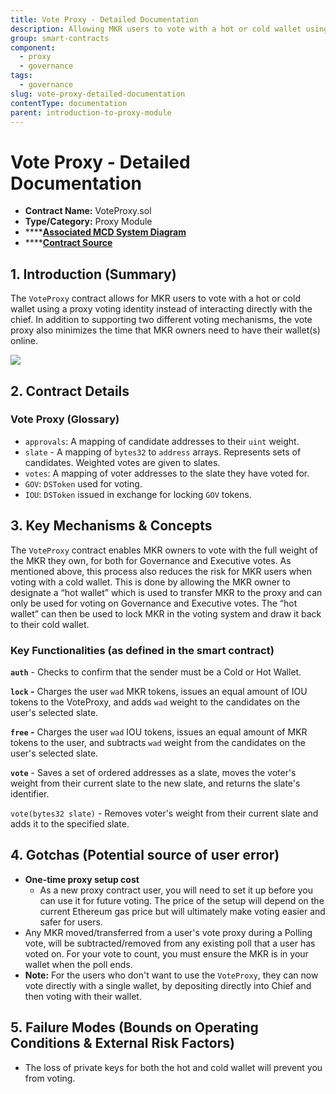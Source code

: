 ```yaml
---
title: Vote Proxy - Detailed Documentation
description: Allowing MKR users to vote with a hot or cold wallet using a proxy voting identity
group: smart-contracts
component:
  - proxy
  - governance
tags:
  - governance
slug: vote-proxy-detailed-documentation
contentType: documentation
parent: introduction-to-proxy-module
---
```


# Vote Proxy - Detailed Documentation

- **Contract Name:** VoteProxy.sol
- **Type/Category:** Proxy Module
- \*\*\*\*[**Associated MCD System Diagram**](https://github.com/makerdao/dss/wiki#system-architecture)
- \*\*\*\*[**Contract Source**](https://github.com/makerdao/vote-proxy/blob/master/src/VoteProxy.sol)

## 1. Introduction \(Summary\)

The `VoteProxy` contract allows for MKR users to vote with a hot or cold wallet using a proxy voting identity instead of interacting directly with the chief. In addition to supporting two different voting mechanisms, the vote proxy also minimizes the time that MKR owners need to have their wallet\(s\) online.

![](/images/documentation/pause.png)

## 2. Contract Details

### Vote Proxy \(Glossary\)

- `approvals`: A mapping of candidate addresses to their `uint` weight.
- `slate` - A mapping of `bytes32` to `address` arrays. Represents sets of candidates. Weighted votes are given to slates.
- `votes`: A mapping of voter addresses to the slate they have voted for.
- `GOV`: `DSToken` used for voting.
- `IOU`: `DSToken` issued in exchange for locking `GOV` tokens.

## 3. Key Mechanisms & Concepts

The `VoteProxy` contract enables MKR owners to vote with the full weight of the MKR they own, for both for Governance and Executive votes. As mentioned above, this process also reduces the risk for MKR users when voting with a cold wallet. This is done by allowing the MKR owner to designate a “hot wallet” which is used to transfer MKR to the proxy and can only be used for voting on Governance and Executive votes. The “hot wallet” can then be used to lock MKR in the voting system and draw it back to their cold wallet.

### Key Functionalities \(as defined in the smart contract\)

**`auth`** - Checks to confirm that the sender must be a Cold or Hot Wallet.

**`lock` -** Charges the user `wad` MKR tokens, issues an equal amount of IOU tokens to the VoteProxy, and adds `wad` weight to the candidates on the user's selected slate.

**`free` -** Charges the user `wad` IOU tokens, issues an equal amount of MKR tokens to the user, and subtracts `wad` weight from the candidates on the user's selected slate.

**`vote`** - Saves a set of ordered addresses as a slate, moves the voter's weight from their current slate to the new slate, and returns the slate's identifier.

`vote(bytes32 slate)` - Removes voter's weight from their current slate and adds it to the specified slate.

## 4. Gotchas \(Potential source of user error\)

- **One-time proxy setup cost**
  - As a new proxy contract user, you will need to set it up before you can use it for future voting. The price of the setup will depend on the current Ethereum gas price but will ultimately make voting easier and safer for users.
- Any MKR moved/transferred from a user's vote proxy during a Polling vote, will be subtracted/removed from any existing poll that a user has voted on. For your vote to count, you must ensure the MKR is in your wallet when the poll ends.
- **Note:** For the users who don't want to use the `VoteProxy`, they can now vote directly with a single wallet, by depositing directly into Chief and then voting with their wallet.

## 5. Failure Modes \(Bounds on Operating Conditions & External Risk Factors\)

- The loss of private keys for both the hot and cold wallet will prevent you from voting.
